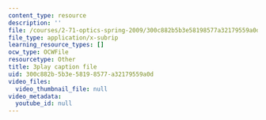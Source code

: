 ```yaml
---
content_type: resource
description: ''
file: /courses/2-71-optics-spring-2009/300c882b5b3e58198577a32179559a0d_u6GbFCWIH_0.vtt
file_type: application/x-subrip
learning_resource_types: []
ocw_type: OCWFile
resourcetype: Other
title: 3play caption file
uid: 300c882b-5b3e-5819-8577-a32179559a0d
video_files:
  video_thumbnail_file: null
video_metadata:
  youtube_id: null
---
```

